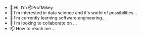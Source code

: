 - 👋 Hi, I’m @ProfMikey
- 👀 I’m interested in data science and it's world of possibilities...
- 🌱 I’m currently learning software engineering...
- 💞️ I’m looking to collaborate on  ...
- 📫 How to reach me ...

<!---
ProfMikey/ProfMikey is a ✨ special ✨ repository because its `README.md` (this file) appears on your GitHub profile.
You can click the Preview link to take a look at your changes.
--->
